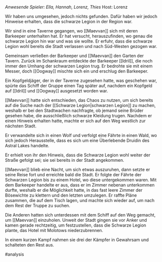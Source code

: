 _Anwesende Spieler: Ella, Hannah, Lorenz, Thies_
Host: Lorenz

Wir haben uns umgesehen, jedoch nichts gefunden. Dafür haben wir jedoch Hinweise erhalten, dass die schwarze Legion in der Region war.

Wir sind in eine Taverne gegangen, wo [[Maevvan]] sich mit deren Barkeeper unterhalten hat. Er hat versucht, herauszufinden, wo genau die schwarze Legion hin war und was sie wollte. Er erfuhr, dass die schwarze Legion wohl bereits die Stadt verlassen und nach Süd-Westen gezogen war.

Gemeinsam verließen der Barkeeper und [[Maevvan]] den Garten der Tavern. Zurück im Schankraum entdeckte der Barkeeper [[Idril]], die noch immer den Umhang der schwarzen Legion trug. Er bedrohte sie mit einem Messer, doch [[Oogway]] mischte sich ein und erschlug den Barkeeper.

Ein Kopfgeldjäger, der in der Taverne zugesehen hatte, was geschehen war, spürte das Schiff der Gruppe einen Tag später auf, nachdem ein Kopfgeld auf [[Idril]] und [[Oogway]] ausgesetzt worden war.

[[Maevvan]] hatte sich entschieden, das Chaos zu nutzen, um sich bereits auf die Suche nach der [[Schwarze Legion|schwarzen Legion]] zu machen, weshalb er bei den Stadtwachen nachfragte, ob jemand seine Brüder gesehen habe, die ausschließlich schwarze Kleidung trugen. Nachdem er einen Hinweis erhalten hatte, machte er sich auf den Weg westlich zur nächsten Stadt.

Er verwandelte sich in einen Wolf und verfolgt eine Fährte in einen Wald, wo sich jedoch Herausstelle, dass es sich um eine Überlebende Druidin des Astral Lakes handelte.

Er erhielt von ihr den Hinweis, dass die Schwarze Legion wohl weiter der Straße gefolgt sei; sie sei bereits in der Stadt angekommen.

[[Maevvan]] blieb eine Nacht, um sich etwas auszuruhen, dann setzte er seine Reise fort und erreichte bald die Stadt. Er folgte der Fährte der Schwarzen Legion bis zu einem Hotel, wo diese untergekommen waren. Mit dem Barkeeper handelte er aus, dass er im Zimmer nebenan unterkommen durfte, weshalb er die Möglichkeit hatte, in das fast leere Zimmer der Bösewichte zu klettern und den letzten umzulegen. Er raffte Pläne zusammen, die auf dem Tisch lagen, und machte sich wieder auf, um nach dem Rest der Truppe zu suchen.

Die Anderen hatten sich unterdessen mit dem Schiff auf den Weg gemacht, um [[Maevvan]] einzuholen. Unweit der Stadt gingen sie vor Anker und kamen gerade rechtzeitig, um festzustellen, dass die Schwarze Legion plante, das Hotel mit Molotows niederzubrennen.

In einem kurzen Kampf nahmen sie drei der Kämpfer in Gewahrsam und schalteten den Rest aus.

#analysis